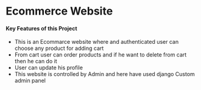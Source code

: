 <h1>Ecommerce Website</h1>
<h4>Key Features of this Project</h4>
<ul>
  <li>This is an Ecommarce website where and authenticated user can choose  any product for adding cart</li>
  <li>From cart user can order products and if he want to delete from cart then he can do it </li>
  <li>User can update his profile</li>
  <li>This website is controlled by Admin and here have used django Custom admin panel</li>
</ul>
